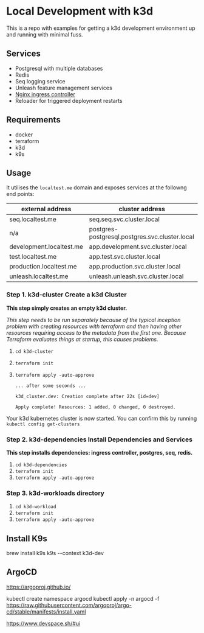 # Local Development with k3d

This is a repo with examples for getting a k3d development environment up and running with minimal fuss.

## Services

* Postgresql with multiple databases
* Redis
* Seq logging service
* Unleash feature management services
* [Nginx ingress controller](https://kubernetes.github.io/ingress-nginx)
* Reloader for triggered deployment restarts

## Requirements

* docker
* terraform
* k3d
* k9s

## Usage

It utilises the `localtest.me` domain and exposes services at the followng end points:

| external address | cluster address |
| -- | -- |
| seq.localtest.me | seq.seq.svc.cluster.local |
| n/a | postgres-postgresql.postgres.svc.cluster.local |
| development.localtest.me | app.development.svc.cluster.local |
| test.localtest.me | app.test.svc.cluster.local |
| production.localtest.me | app.production.svc.cluster.local |
| unleash.localtest.me | unleash.unleash.svc.cluster.local |

### Step 1. **k3d-cluster** Create a k3d Cluster

**This step simply creates an empty k3d cluster.**

*This step needs to be run separately because of the typical inception problem with creating resources with terraform and then having other resources requiring access to the metadata from the first one.  Because Terraform evaluates things at startup, this causes problems.*

1. `cd k3d-cluster`
2. `terraform init`
3. `terraform apply -auto-approve`

    
    ```
    ... after some seconds ...

    k3d_cluster.dev: Creation complete after 22s [id=dev]

    Apply complete! Resources: 1 added, 0 changed, 0 destroyed.
    ```

Your k3d kubernetes cluster is now started.  You can confirm this by running `kubectl config get-clusters`


### Step 2. **k3d-dependencies** Install Dependencies and Services

**This step installs dependencies: ingress controller, postgres, seq, redis.**

1. `cd k3d-dependencies`
2. `terraform init`
3. `terraform apply -auto-approve`


### Step 3. **k3d-workloads** directory

1. `cd k3d-workload`
2. `terraform init`
3. `terraform apply -auto-approve`



## Install K9s 

brew install k9s
k9s --context k3d-dev

## ArgoCD
https://argoproj.github.io/

kubectl create namespace argocd
kubectl apply -n argocd -f https://raw.githubusercontent.com/argoproj/argo-cd/stable/manifests/install.yaml

https://www.devspace.sh/#ui
